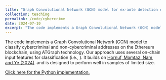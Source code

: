 ```yaml
---
title: "Graph Convolutional Network (GCN) model for ex-ante detection of cybercrimes on the Ethereum blockchain"
collection: teaching
permalink: /code/cybercrime
date: 2024-07-10
excerpt: "The code implements a Graph Convolutional Network (GCN) model to classify cybercriminal and non-cybercriminal addresses on the Ethereum blockchain, using ATGraph technology. Our approach uses several on-chain input features for classification (i.e., ). It builds on <a href="https://papers.ssrn.com/sol3/papers.cfm?abstract_id=4527415" target="_blank">Hornuf, Momtaz, Nam, and Ye (2024)</a> and is designed to perform well in samples of limited size."
---
```


The code implements a Graph Convolutional Network (GCN) model to classify cybercriminal and non-cybercriminal addresses on the Ethereum blockchain, using ATGraph technology. Our approach uses several on-chain input features for classification (i.e., ). It builds on <a href="https://papers.ssrn.com/sol3/papers.cfm?abstract_id=4527415" target="_blank">Hornuf, Momtaz, Nam, and Ye (2024)</a>. and is designed to perform well in samples of limited size.

<a href="https://pypi.org/project/gcn-trainer/0.1.0/" target="_blank">Click here for the Python implementation.</a> 
